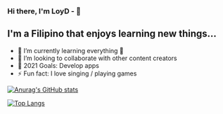 ### Hi there, I'm LoyD - 👋

## I'm a Filipino that enjoys learning new things...

- 🌱 I’m currently learning everything 🤣
- 👯 I’m looking to collaborate with other content creators
- 🥅 2021 Goals: Develop apps
- ⚡ Fun fact: I love singing / playing games

[![Anurag's GitHub stats](https://github-readme-stats.vercel.app/api?username=csloyd&theme=synthwave&show_icons=true)](https://github.com/anuraghazra/github-readme-stats)

[![Top Langs](https://github-readme-stats.vercel.app/api/top-langs/?username=csloyd&layout=compact)](https://github.com/anuraghazra/github-readme-stats)

<!---
CSLoyD/CSLoyD is a ✨ special ✨ repository because its `README.md` (this file) appears on your GitHub profile.
You can click the Preview link to take a look at your changes.
--->
